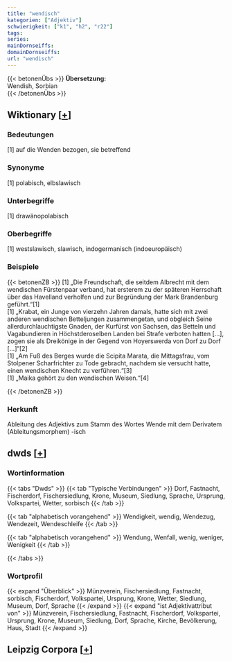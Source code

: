 ```yaml
---
title: "wendisch"
kategorien: ["Adjektiv"]
schwierigkeit: ["k1", "h2", "r22"]
tags:
series:
mainDornseiffs:
domainDornseiffs:
url: "wendisch"
---
```


{{< betonenÜbs >}}
**Übersetzung:**  
Wendish, Sorbian  
{{< /betonenÜbs >}}

## Wiktionary [[+](https://de.wiktionary.org/wiki/wendisch)]

### Bedeutungen
[1] auf die Wenden bezogen, sie betreffend  

### Synonyme
[1]  polabisch, elbslawisch  

### Unterbegriffe
[1] drawänopolabisch  

### Oberbegriffe
[1] westslawisch, slawisch, indogermanisch (indoeuropäisch)  

### Beispiele
{{< betonenZB >}}
[1] „Die Freundschaft, die seitdem Albrecht mit dem wendischen Fürstenpaar verband, hat ersterem zu der späteren Herrschaft über das Havelland verholfen und zur Begründung der Mark Brandenburg geführt.“[1]  
[1] „Krabat, ein Junge von vierzehn Jahren damals, hatte sich mit zwei anderen wendischen Betteljungen zusammengetan, und obgleich Seine allerdurchlauchtigste Gnaden, der Kurfürst von Sachsen, das Betteln und Vagabundieren in Höchstderoselben Landen bei Strafe verboten hatten […], zogen sie als Dreikönige in der Gegend von Hoyerswerda von Dorf zu Dorf […]“[2]  
[1] „Am Fuß des Berges wurde die Scipita Marata, die Mittagsfrau, vom Stolpener Scharfrichter zu Tode gebracht, nachdem sie versucht hatte, einen wendischen Knecht zu verführen.“[3]  
[1] „Maika gehört zu den wendischen Weisen.“[4]  

{{< /betonenZB >}}
### Herkunft
Ableitung des Adjektivs zum Stamm des Wortes Wende mit dem Derivatem (Ableitungsmorphem) -isch  



## dwds [[+](https://www.dwds.de/wb/wendisch)]

### Wortinformation
{{< tabs "Dwds" >}}
{{< tab "Typische Verbindungen" >}}
Dorf, Fastnacht, Fischerdorf, Fischersiedlung, Krone, Museum, Siedlung, Sprache, Ursprung, Volkspartei, Wetter, sorbisch
{{< /tab >}}

{{< tab "alphabetisch vorangehend" >}}
Wendigkeit, wendig, Wendezug, Wendezeit, Wendeschleife
{{< /tab >}}

{{< tab "alphabetisch vorangehend" >}}
Wendung, Wenfall, wenig, weniger, Wenigkeit
{{< /tab >}}

{{< /tabs >}}

### Wortprofil
{{< expand "Überblick" >}} Münzverein, Fischersiedlung, Fastnacht, sorbisch, Fischerdorf, Volkspartei, Ursprung, Krone, Wetter, Siedlung, Museum, Dorf, Sprache {{< /expand >}}
{{< expand "ist Adjektivattribut von" >}} Münzverein, Fischersiedlung, Fastnacht, Fischerdorf, Volkspartei, Ursprung, Krone, Museum, Siedlung, Dorf, Sprache, Kirche, Bevölkerung, Haus, Stadt {{< /expand >}}

## Leipzig Corpora [[+](https://corpora.uni-leipzig.de/en/res?word=wendisch&corpusId=deu_newscrawl-public_2018)]

